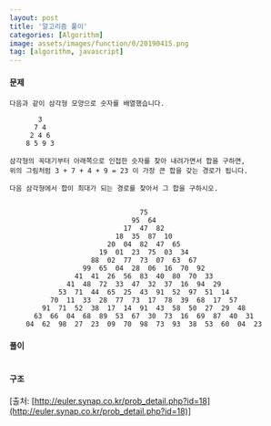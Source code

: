 ```yaml
---
layout: post
title: '알고리즘 풀이'
categories: [Algorithm]
image: assets/images/function/0/20190415.png
tag: [algorithm, javascript]
---
```


#### 문제

```
다음과 같이 삼각형 모양으로 숫자를 배열했습니다.

       3
      7 4
     2 4 6
    8 5 9 3

삼각형의 꼭대기부터 아래쪽으로 인접한 숫자를 찾아 내려가면서 합을 구하면,
위의 그림처럼 3 + 7 + 4 + 9 = 23 이 가장 큰 합을 갖는 경로가 됩니다.

다음 삼각형에서 합이 최대가 되는 경로를 찾아서 그 합을 구하시오.


                                75
                              95  64
                            17  47  82
                          18  35  87  10
                        20  04  82  47  65
                      19  01  23  75  03  34
                    88  02  77  73  07  63  67
                  99  65  04  28  06  16  70  92
                41  41  26  56  83  40  80  70  33
              41  48  72  33  47  32  37  16  94  29
            53  71  44  65  25  43  91  52  97  51  14
          70  11  33  28  77  73  17  78  39  68  17  57
        91  71  52  38  17  14  91  43  58  50  27  29  48
      63  66  04  68  89  53  67  30  73  16  69  87  40  31
    04  62  98  27  23  09  70  98  73  93  38  53  60  04  23
```

#### 풀이

```javascript
```

#### 구조

<!-- ![결과 이미지 1]({{ site.baseurl }}/assets/images/algorithm/14/diagram.png) -->

[출처: [http://euler.synap.co.kr/prob_detail.php?id=18](http://euler.synap.co.kr/prob_detail.php?id=18)]
